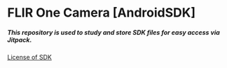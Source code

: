 # FLIR One Camera [AndroidSDK]
##### This repository is used to study and store SDK files for easy access via Jitpack.
[License of SDK](https://support.flir.com/PMDownloads/MobileSDK/FLIR_SDK_License_Agreement_v1.5_20210310.pdf)
